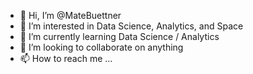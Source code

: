 - 👋 Hi, I’m @MateBuettner
- 👀 I’m interested in Data Science, Analytics, and Space
- 🌱 I’m currently learning Data Science / Analytics
- 💞️ I’m looking to collaborate on anything
- 📫 How to reach me ...

<!---
MateBuettner/MateBuettner is a ✨ special ✨ repository because its `README.md` (this file) appears on your GitHub profile.
You can click the Preview link to take a look at your changes.
--->
